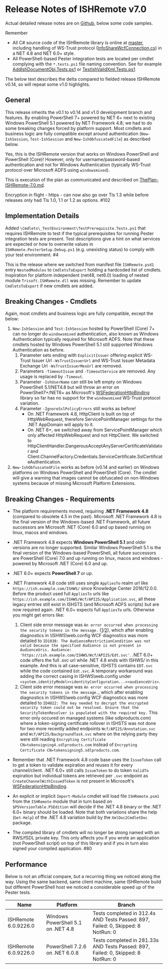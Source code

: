 # Release Notes of ISHRemote v7.0

Actual detailed release notes are on [Github](https://github.com/rws/ISHRemote/releases/tag/v7.0), below some code samples.

Remember
* All C# source code of the ISHRemote library is online at [master](https://github.com/rws/ISHRemote/tree/master/Source/ISHRemote/Trisoft.ISHRemote), including handling of WS-Trust protocol ([InfoShareWcfConnection.cs](https://github.com/rws/ISHRemote/tree/master/Source/ISHRemote/Trisoft.ISHRemote/InfoShareWcfConnection.cs)) in a NET 4.8 and NET 6.0+ style.
* All PowerShell-based Pester integration tests are located per cmdlet complying with the `*.tests.ps1` file naming convention. See for example [AddIshDocumentObj.Tests.ps1](https://github.com/rws/ISHRemote/tree/master/Source/ISHRemote/Trisoft.ISHRemote/Cmdlets/DocumentObj/AddIshDocumentObj.Tests.ps1) or [TestIshValidXml.Tests.ps1](https://github.com/rws/ISHRemote/tree/master/Source/ISHRemote/Trisoft.ISHRemote/Cmdlets/FileProcessor/TestIshValidXml.Tests.ps1)

The below text describes the delta compared to fielded release ISHRemote v0.14, so will repeat some v1.0 highlights.

## General

This release inherits the v0.1 to v0.14 and v1.0 development branch and features. By enabling PowerShell 7+ powered by NET 6+ next to existing Windows PowerShell 5.1 powered by NET Framework 4.8; we had to do some breaking changes forced by platform support. Most cmdlets and business logic are fully compatible except around authentication (`New-IshSession`, `Test-IshSession` and `New-IshObfuscatedFile`) as described below.

Yes, this is the ISHRemote version that works on Windows PowerShell and PowerShell (Core)! However, only for username/password-based authentication and not for Windows Authentication (typically WS-Trust protocol over Microsoft ADFS using `windowsmixed`).

This is execution of the plan as communicated and described on [ThePlan-ISHRemote-7.0.md](ThePlan-ISHRemote-7.0.md).

Encryption in flight - https - can now also go over Tls 1.3 while before releases only had Tls 1.0, 1.1 or 1.2 as options. #102

## Implementation Details

Added `\Cmdlets\_TestEnvironment\TestPrerequisite.Tests.ps1` that requires ISHRemote to test if the typical prerequisites for running Pester integration tests are present. Test descriptions give a hint on what services are expected or how to overwrite values in `ISHRemote.PesterSetup.Debug.ps1` (e.g. unexisting status) to comply with your test environment. #4

This is the release where we switched from manifest file `ISHRemote.psd1` entry `NestedModules` to `CmdletsToExport` holding a hardcoded list of cmdlets. Inspiration for platform independent (net48, net6.0) loading of nested module `Trisoft.ISHRemote.dll` was missing. Remember to update `CmdletsToExport` if new cmdlets are added.

## Breaking Changes - Cmdlets

Again, most cmdlets and business logic are fully compatible, except the below:

1. `New-IshSession` and `Test-IshSession` hosted by PowerShell (Core) 7+ can no longer do `windowsmixed` authentication, also known as Windows Authentication typically required for Microsoft ADFS. Note that these cmdlets hosted by Windows PowerShell 5.1 still supported Windows Authentication as before.
    1. Parameter sets ending with `ExplicitIssuer` offering explicit WS-Trust Issuer Url `-WsTrustIssuerUrl` and WS-Trust Issuer Metadata Exchange Url `-WsTrustIssuerMexUrl` are removed.
    2. Parameters `-TimeoutIssue` and `-TimeoutService` are removed. Any usage is replaced by `-Timeout`.
    3. Parameter `-IshUserName` can still be left empty on Windows PowerShell 5.1/NET4.8 but will throw an error on PowerShell7+/NET6+ as Microsoft's [WSFederationHttpBinding](https://devblogs.microsoft.com/dotnet/wsfederationhttpbinding-in-net-standard-wcf/) library so far has no support for the `windowsmixed` WS-Trust protocol variation.
    4. Parameter `-IgnoreSslPolicyErrors` still works as before! 
        * On .NET Framework 4.8, HttpClient is built on top of HttpWebRequest, therefore ServicePointManager settings for the .NET AppDomain will apply to it.
        * On .NET 6+, we switched away from ServicePointManager which only affected HttpWebRequest and not HttpClient. We switched to HttpClientHandler.DangerousAcceptAnyServerCertificateValidator and Client.ChannelFactory.Credentials.ServiceCertificate.SslCertificateAuthentication.
2. `New-IshObfuscatedFile` works as before (v0.14 and earlier) on Windows platforms on Windows PowerShell and PowerShell (Core). The cmdlet will give a warning that images cannot be obfuscated on non-Windows systems because of missing Microsoft Platform Extensions.

## Breaking Changes - Requirements

* The platform requirements moved, requiring **.NET Framework 4.8** (compared to obsolete 4.5 in the past). Microsoft .NET Framework 4.8 is the final version of the Windows-based .NET Framework, all future successors are Microsoft .NET (Core) 6.0 and up based running on linux, macos and windows.

* .NET Framework 4.8 expects **Windows PowerShell 5.1** and older versions are no longer supported. Similar Windows PowerShell 5.1 is the final version of the Windows-based PowerShell, all future successors are PowerShell (Core) 7.0 and up running on linux, macos and windows - powered by Microsoft .NET (Core) 6.0 and up.

* .NET 6.0+ expects **PowerShell 7** or up.

* .NET Framework 4.8 code still uses single `AppliesTo` realm url like `https://ish.example.com/ISHWS/` since Knowledge Center 2016/12.0.0. Before the product used full `AppliesTo` urls like `https://ish.example.com/ISHWS/Wcf/API25/Application.svc`, all these legacy entries still exist in ISHSTS (and Microsoft ADFS scripts) but are now required again. .NET 6.0+ expects full `AppliesTo` urls. Otherwise you might get errors like:
    1. Client side error message was `An error occurred when processing the security tokens in the message.` ([1](https://stackoverflow.com/questions/2763592/the-communication-object-system-servicemodel-channels-servicechannel-cannot-be?utm_medium=organic&amp)/[2](https://social.msdn.microsoft.com/Forums/vstudio/en-US/fc60cd6d-1df9-47ff-90a8-dd8d5de1f080/the-communication-object-cannot-be-used-because-it-is-in-the-faulted-state?forum=wcf)), which after enabling diagnostics in \ISHWS\web.config WCF diagnostics was more detailed to `ID1038: The AudienceRestrictionCondition was not valid because the specified Audience is not present in AudienceUris. Audience: 'https://ish.example.com/ISHWS/Wcf/API25/Edt.svc'`. .NET 6.0+ code offers the full .svc url while .NET 4.8 ends with ISHWS/ in this example. And this is all case-sensitive, ISHSTS contains `EDT.svc` while the code contained `Edt.svc`. A temporary workaround was adding the correct casing in ISHWS\web.config under `<system.identityModel><identityConfiguration...><audienceUris>`.
    2. Client side error message was `An error occurred when processing the security tokens in the message.`, which after enabling diagnostics in \ISHWS\web.config WCF diagnostics was more detailed to `ID4022: The key needed to decrypt the encrypted security token could not be resolved. Ensure that the SecurityTokenResolver is populated with the required key.` This error only occured on managed systems (like sdlproducts.com) where a token-signing certificate rollover in ISHSTS was not done for two more recently added endpoints `Wcf/API25/Annotation.svc` and `Wcf/API25/BackgroundTask.svc` where on the relying party they were still reading `Encrypting Certificate CN=tokensigning4.sdlproducts.com` instead of `Encrypting Certificate CN=tokensigning5.sdlproducts.com`.
* Remember that .NET Framework 4.8 code base uses the `IssueToken` call to get a token to validate expiration and reuses it for every channel/client. .NET 6.0+ still calls `IssueToken` to do token `ValidTo` expiration but individual tokens are retrieved per `.svc` endpoint as `CreateChannelWithIssuedToken` is not present in Microsoft's [WSFederationHttpBinding](https://devblogs.microsoft.com/dotnet/wsfederationhttpbinding-in-net-standard-wcf/).

* An explicit or implicit `Import-Module` cmdlet will load file `ISHRemote.psm1` from the `ISHRemote` module that in turn based on `$PSVersionTable.PSEdition` will decide if the .NET 4.8 binary or the .NET 6.0+ binary should be loaded. Note that both variations share the help (`Get-Help`) of the .NET 4.8 variation build by the `XmlDoc2CmdletDoc` package.

* The compiled library of cmdlets will no longer be strong named with an RWS/fSDL private key. This only affects you if you wrote an application (not PowerShell script) on top of this library and if you in turn also signed your compiled application. #80 


## Performance

Below is not an official compare, but a recurring thing we noticed along the way. Using the same backend, same client machine, same ISHRemote build but different PowerShell host we noticed a considerable speed up of the Pester tests.

| Name                     | Platform                            | Branch         |
|--------------------------|-------------------------------------|----------------|
| ISHRemote 6.0.9226.0     | Windows PowerShell 5.1 on .NET 4.8  | Tests completed in 312.4s AND                                                                                Tests Passed: 897, Failed: 0, Skipped: 8 NotRun: 0 |
| ISHRemote 6.0.9226.0     | PowerShell 7.2.6 on .NET 6.0.8      | Tests completed in 281.33s AND Tests Passed: 897, Failed: 0, Skipped: 8 NotRun: 0 |
